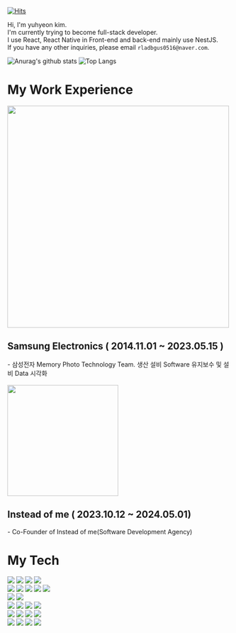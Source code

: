 [![Hits](https://hits.seeyoufarm.com/api/count/incr/badge.svg?url=https%3A%2F%2Fgithub.com%2FYuhyeon0516%2Fhit-counter&count_bg=%23003372&title_bg=%230A70E7&icon=iconify.svg&icon_color=%23FFFFFF&title=Checked&edge_flat=false)](https://hits.seeyoufarm.com)

Hi, I'm yuhyeon kim.  
I'm currently trying to become full-stack developer.  
I use React, React Native in Front-end and back-end mainly use NestJS.  
If you have any other inquiries, please email `rladbgus0516@naver.com`.  

![Anurag's github stats](https://github-readme-stats.vercel.app/api?username=Yuhyeon0516&show_icons=true&theme=tokyonight)
![Top Langs](https://github-readme-stats.vercel.app/api/top-langs/?username=Yuhyeon0516&layout=compact&theme=tokyonight)


# My Work Experience
<div>
  
  <img width=500 src="https://github.com/Yuhyeon0516/Yuhyeon0516/assets/120432007/0e5d0ac0-fc17-4801-b8da-2e5d255c71a1" />

  <h2>Samsung Electronics ( 2014.11.01 ~ 2023.05.15 )</h3>
  - 삼성전자 Memory Photo Technology Team. 생산 설비 Software 유지보수 및 설비 Data 시각화
  <br/><br/>

  <img width=250 src="https://github.com/Yuhyeon0516/Yuhyeon0516/assets/120432007/a3017913-c299-43ea-b5c5-18e6641242e8" />
  <h2>Instead of me ( 2023.10.12 ~ 2024.05.01)</h3>
  - Co-Founder of Instead of me(Software Development Agency)
</div>

<div>
  <h1>My Tech</h1>
  <img src="https://img.shields.io/badge/HTML-white?style=flat&logo=html5&logoColor=E34F26"/>
  <img src="https://img.shields.io/badge/CSS-white?style=flat&logo=css3&logoColor=1572B6"/>
  <img src="https://img.shields.io/badge/JavaScript-white?style=flat&logo=javascript&logoColor=F7DF1E"/>
  <img src="https://img.shields.io/badge/TypeScript-white?style=flat&logo=typescript&logoColor=3178C6"/><br>
  <img src="https://img.shields.io/badge/React-white?style=flat&logo=react&logoColor=61DAFB"/>
  <img src="https://img.shields.io/badge/NextJS-white?style=flat&logo=nextdotjs&logoColor=000000"/>
  <img src="https://img.shields.io/badge/React Native-rgb(255,255,255)?style=flat&logo=react&logoColor=9F32A5"/>
  <img src="https://img.shields.io/badge/NestJS-white?style=flat&logo=nestjs&logoColor=E0234E"/>
  <img src="https://img.shields.io/badge/Express-white?style=flat&logo=express&logoColor=000000"/><br/>
  <img src="https://img.shields.io/badge/Dart-white?style=flat&logo=dart&logoColor=0175C2"/>
  <img src="https://img.shields.io/badge/Flutter-white?style=flat&logo=flutter&logoColor=02569B"/><br/>
  <img src="https://img.shields.io/badge/Amazon AWS-white?style=flat&logo=amazonaws&logoColor=232F3E"/>
  <img src="https://img.shields.io/badge/Amazon S3-white?style=flat&logo=amazons3&logoColor=569A31"/>
  <img src="https://img.shields.io/badge/Amazon RDS-white?style=flat&logo=amazonrds&logoColor=527FFF"/>
  <img src="https://img.shields.io/badge/Amazon EC2-white?style=flat&logo=amazonec2&logoColor=FF9900"/><br/>
  <img src="https://img.shields.io/badge/Amazon ECS-white?style=flat&logo=amazonecs&logoColor=FF9900"/>
  <img src="https://img.shields.io/badge/Amazon EKS-white?style=flat&logo=amazoneks&logoColor=FF9900"/>
  <img src="https://img.shields.io/badge/Docker-white?style=flat&logo=docker&logoColor=2496ED"/>
  <img src="https://img.shields.io/badge/Kubernetes-white?style=flat&logo=kubernetes&logoColor=326CE5"/><br/>
  <img src="https://img.shields.io/badge/GitHub-white?style=flat&logo=github&logoColor=181717"/>
  <img src="https://img.shields.io/badge/Notion-white?style=flat&logo=notion&logoColor=000000"/>
  <img src="https://img.shields.io/badge/NodeJS-white?style=flat&logo=nodedotjs&logoColor=339933"/>
  <img src="https://img.shields.io/badge/Expo-white?style=flat&logo=expo&logoColor=000020"/>
</div>
